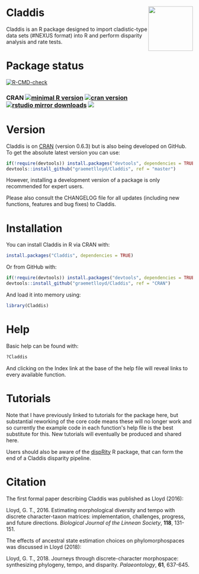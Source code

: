 # Claddis <img src="man/figures/logo.png" align="right" width="120" />

Claddis is an R package designed to import cladistic-type data sets (#NEXUS format) into R and perform disparity analysis and rate tests.

# Package status

  <!-- badges: start -->
  [![R-CMD-check](https://github.com/graemetlloyd/Claddis/actions/workflows/R-CMD-check.yaml/badge.svg)](https://github.com/graemetlloyd/Claddis/actions/workflows/R-CMD-check.yaml)
  
### CRAN [![minimal R version](https://img.shields.io/badge/R%3E%3D-3.5.0-6666ff.svg)](https://cran.r-project.org/) [![cran version](https://www.r-pkg.org/badges/version/Claddis)](https://cran.r-project.org/package=Claddis) [![rstudio mirror downloads](http://cranlogs.r-pkg.org/badges/grand-total/Claddis)](https://github.com/r-hub/cranlogs.app) ![](http://cranlogs.r-pkg.org/badges/Claddis)
  <!-- badges: end -->

# Version

Claddis is on [CRAN](https://cran.r-project.org/package=Claddis) (version 0.6.3) but is also being developed on GitHub. To get the absolute latest version you can use:

```r
if(!require(devtools)) install.packages("devtools", dependencies = TRUE)
devtools::install_github("graemetlloyd/Claddis", ref = "master")
```

However, installing a development version of a package is only recommended for expert users.

Please also consult the CHANGELOG file for all updates (including new functions, features and bug fixes) to Claddis.

# Installation

You can install Claddis in R via CRAN with:

```r
install.packages("Claddis", dependencies = TRUE)
```

Or from GitHub with:

```r
if(!require(devtools)) install.packages("devtools", dependencies = TRUE)
devtools::install_github("graemetlloyd/Claddis", ref = "CRAN")
```

And load it into memory using:

```r
library(Claddis)
```

# Help

Basic help can be found with:

```r
?Claddis
```

And clicking on the Index link at the base of the help file will reveal links to every available function.

# Tutorials

Note that I have previously linked to tutorials for the package here, but substantial reworking of the core code means these will no longer work and so currently the example code in each function's help file is the best substitute for this. New tutorials will eventually be produced and shared here.

Users should also be aware of the [dispRity](https://cran.r-project.org/package=dispRity) R package, that can form the end of a Claddis disparity pipeline.

# Citation

The first formal paper describing Claddis was published as Lloyd (2016):

Lloyd, G. T., 2016. Estimating morphological diversity and tempo with discrete character-taxon matrices: implementation, challenges, progress, and future directions. *Biological Journal of the Linnean Society*, **118**, 131-151.

The effects of ancestral state estimation choices on phylomorphospaces was discussed in Lloyd (2018):

Lloyd, G. T., 2018. Journeys through discrete-character morphospace: synthesizing phylogeny, tempo, and disparity. *Palaeontology*, **61**, 637-645.
